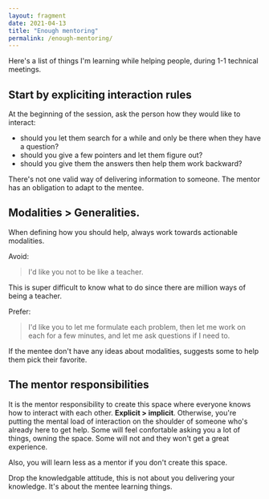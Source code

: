 ```yaml
---
layout: fragment
date: 2021-04-13
title: "Enough mentoring"
permalink: /enough-mentoring/
---
```


Here's a list of things I'm learning while helping people, during 1-1 technical meetings.

## Start by expliciting interaction rules

At the beginning of the session, ask the person how they would like to interact:
- should you let them search for a while and only be there when they have a question?
- should you give a few pointers and let them figure out?
- should you give them the answers then help them work backward?

There's not one valid way of delivering information to someone. The mentor has an obligation to adapt to the mentee.

## Modalities > Generalities.

When defining how you should help, always work towards actionable modalities.

Avoid:

> I'd like you not to be like a teacher.

This is super difficult to know what to do since there are million ways of being a teacher.

Prefer:

> I'd like you to let me formulate each problem, then let me work on each for a few minutes, and let me ask questions if I need to.

If the mentee don't have any ideas about modalities, suggests some to help them pick their favorite.

## The mentor responsibilities

It is the mentor responsibility to create this space where everyone knows how to interact with each other. __Explicit > implicit__. Otherwise, you're putting the mental load of interaction on the shoulder of someone who's already here to get help. Some will feel confortable asking you a lot of things, owning the space. Some will not and they won't get a great experience.

Also, you will learn less as a mentor if you don't create this space.

Drop the knowledgable attitude, this is not about you delivering your knowledge. It's about the mentee learning things.


